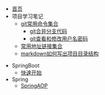* [首页](README)
* 项目学习笔记
  - [git常用命令集合]()
    - [git合并分支代码](docs/projectFile/git常用命令集合/合并分支代码)
    - [git查看和修改用户名密码](docs/projectFile/git常用命令集合/git设置用户名密码)
  - [常用地址链接集合](docs/projectFile/常用地址链接集合)
  - [markdown如何写出项目目录结构](docs/projectFile/技能/markdown如何写出项目目录结构)

- SpringBoot
  - [快速开始](docs/projectFile/SpringBoot/1-快速开始)
- Spring
  - [SpringAOP](docs/projectFile/Spring/SpringAOP)